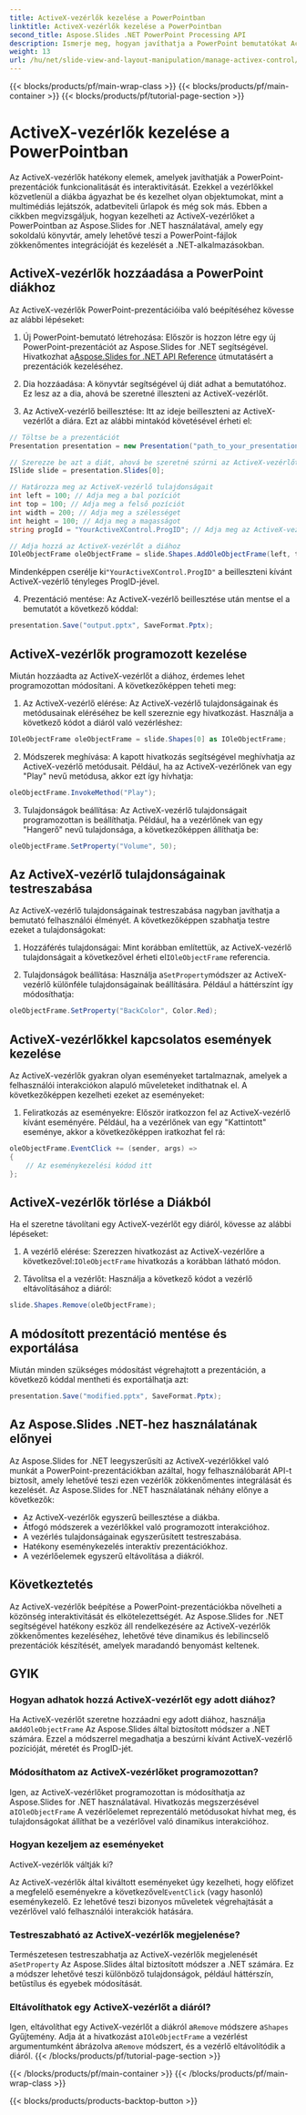 ```yaml
---
title: ActiveX-vezérlők kezelése a PowerPointban
linktitle: ActiveX-vezérlők kezelése a PowerPointban
second_title: Aspose.Slides .NET PowerPoint Processing API
description: Ismerje meg, hogyan javíthatja a PowerPoint bemutatókat ActiveX-vezérlőkkel az Aspose.Slides for .NET segítségével. Lépésről lépésre szóló útmutatónk kiterjed a beillesztésre, a manipulációra, a testreszabásra, az eseménykezelésre és még sok másra.
weight: 13
url: /hu/net/slide-view-and-layout-manipulation/manage-activex-control/
---
```


{{< blocks/products/pf/main-wrap-class >}}
{{< blocks/products/pf/main-container >}}
{{< blocks/products/pf/tutorial-page-section >}}

# ActiveX-vezérlők kezelése a PowerPointban

Az ActiveX-vezérlők hatékony elemek, amelyek javíthatják a PowerPoint-prezentációk funkcionalitását és interaktivitását. Ezekkel a vezérlőkkel közvetlenül a diákba ágyazhat be és kezelhet olyan objektumokat, mint a multimédiás lejátszók, adatbeviteli űrlapok és még sok más. Ebben a cikkben megvizsgáljuk, hogyan kezelheti az ActiveX-vezérlőket a PowerPointban az Aspose.Slides for .NET használatával, amely egy sokoldalú könyvtár, amely lehetővé teszi a PowerPoint-fájlok zökkenőmentes integrációját és kezelését a .NET-alkalmazásokban.

## ActiveX-vezérlők hozzáadása a PowerPoint diákhoz

Az ActiveX-vezérlők PowerPoint-prezentációiba való beépítéséhez kövesse az alábbi lépéseket:

1.  Új PowerPoint-bemutató létrehozása: Először is hozzon létre egy új PowerPoint-prezentációt az Aspose.Slides for .NET segítségével. Hivatkozhat a[Aspose.Slides for .NET API Reference](https://reference.aspose.com/slides/net/) útmutatásért a prezentációk kezeléséhez.

2. Dia hozzáadása: A könyvtár segítségével új diát adhat a bemutatóhoz. Ez lesz az a dia, ahová be szeretné illeszteni az ActiveX-vezérlőt.

3. Az ActiveX-vezérlő beillesztése: Itt az ideje beilleszteni az ActiveX-vezérlőt a diára. Ezt az alábbi mintakód követésével érheti el:

```csharp
// Töltse be a prezentációt
Presentation presentation = new Presentation("path_to_your_presentation.pptx");

// Szerezze be azt a diát, ahová be szeretné szúrni az ActiveX-vezérlőt
ISlide slide = presentation.Slides[0];

// Határozza meg az ActiveX-vezérlő tulajdonságait
int left = 100; // Adja meg a bal pozíciót
int top = 100; // Adja meg a felső pozíciót
int width = 200; // Adja meg a szélességet
int height = 100; // Adja meg a magasságot
string progId = "YourActiveXControl.ProgID"; // Adja meg az ActiveX-vezérlő ProgID-jét

// Adja hozzá az ActiveX-vezérlőt a diához
IOleObjectFrame oleObjectFrame = slide.Shapes.AddOleObjectFrame(left, top, width, height, progId);
```

 Mindenképpen cserélje ki`"YourActiveXControl.ProgID"` a beilleszteni kívánt ActiveX-vezérlő tényleges ProgID-jével.

4. Prezentáció mentése: Az ActiveX-vezérlő beillesztése után mentse el a bemutatót a következő kóddal:

```csharp
presentation.Save("output.pptx", SaveFormat.Pptx);
```

## ActiveX-vezérlők programozott kezelése

Miután hozzáadta az ActiveX-vezérlőt a diához, érdemes lehet programozottan módosítani. A következőképpen teheti meg:

1. Az ActiveX-vezérlő elérése: Az ActiveX-vezérlő tulajdonságainak és metódusainak eléréséhez be kell szereznie egy hivatkozást. Használja a következő kódot a diáról való vezérléshez:

```csharp
IOleObjectFrame oleObjectFrame = slide.Shapes[0] as IOleObjectFrame;
```

2. Módszerek meghívása: A kapott hivatkozás segítségével meghívhatja az ActiveX-vezérlő metódusait. Például, ha az ActiveX-vezérlőnek van egy "Play" nevű metódusa, akkor ezt így hívhatja:

```csharp
oleObjectFrame.InvokeMethod("Play");
```

3. Tulajdonságok beállítása: Az ActiveX-vezérlő tulajdonságait programozottan is beállíthatja. Például, ha a vezérlőnek van egy "Hangerő" nevű tulajdonsága, a következőképpen állíthatja be:

```csharp
oleObjectFrame.SetProperty("Volume", 50);
```

## Az ActiveX-vezérlő tulajdonságainak testreszabása

Az ActiveX-vezérlő tulajdonságainak testreszabása nagyban javíthatja a bemutató felhasználói élményét. A következőképpen szabhatja testre ezeket a tulajdonságokat:

1.  Hozzáférés tulajdonságai: Mint korábban említettük, az ActiveX-vezérlő tulajdonságait a következővel érheti el`IOleObjectFrame` referencia.

2.  Tulajdonságok beállítása: Használja a`SetProperty`módszer az ActiveX-vezérlő különféle tulajdonságainak beállítására. Például a háttérszínt így módosíthatja:

```csharp
oleObjectFrame.SetProperty("BackColor", Color.Red);
```

## ActiveX-vezérlőkkel kapcsolatos események kezelése

Az ActiveX-vezérlők gyakran olyan eseményeket tartalmaznak, amelyek a felhasználói interakciókon alapuló műveleteket indíthatnak el. A következőképpen kezelheti ezeket az eseményeket:

1. Feliratkozás az eseményekre: Először iratkozzon fel az ActiveX-vezérlő kívánt eseményére. Például, ha a vezérlőnek van egy "Kattintott" eseménye, akkor a következőképpen iratkozhat fel rá:

```csharp
oleObjectFrame.EventClick += (sender, args) =>
{
    // Az eseménykezelési kódod itt
};
```

## ActiveX-vezérlők törlése a Diákból

Ha el szeretne távolítani egy ActiveX-vezérlőt egy diáról, kövesse az alábbi lépéseket:

1.  A vezérlő elérése: Szerezzen hivatkozást az ActiveX-vezérlőre a következővel:`IOleObjectFrame` hivatkozás a korábban látható módon.

2. Távolítsa el a vezérlőt: Használja a következő kódot a vezérlő eltávolításához a diáról:

```csharp
slide.Shapes.Remove(oleObjectFrame);
```

## A módosított prezentáció mentése és exportálása

Miután minden szükséges módosítást végrehajtott a prezentáción, a következő kóddal mentheti és exportálhatja azt:

```csharp
presentation.Save("modified.pptx", SaveFormat.Pptx);
```

## Az Aspose.Slides .NET-hez használatának előnyei

Az Aspose.Slides for .NET leegyszerűsíti az ActiveX-vezérlőkkel való munkát a PowerPoint-prezentációkban azáltal, hogy felhasználóbarát API-t biztosít, amely lehetővé teszi ezen vezérlők zökkenőmentes integrálását és kezelését. Az Aspose.Slides for .NET használatának néhány előnye a következők:

- Az ActiveX-vezérlők egyszerű beillesztése a diákba.
- Átfogó módszerek a vezérlőkkel való programozott interakcióhoz.
- A vezérlés tulajdonságainak egyszerűsített testreszabása.
- Hatékony eseménykezelés interaktív prezentációkhoz.
- A vezérlőelemek egyszerű eltávolítása a diákról.

## Következtetés

Az ActiveX-vezérlők beépítése a PowerPoint-prezentációkba növelheti a közönség interaktivitását és elkötelezettségét. Az Aspose.Slides for .NET segítségével hatékony eszköz áll rendelkezésére az ActiveX-vezérlők zökkenőmentes kezeléséhez, lehetővé téve dinamikus és lebilincselő prezentációk készítését, amelyek maradandó benyomást keltenek.

## GYIK

### Hogyan adhatok hozzá ActiveX-vezérlőt egy adott diához?

 Ha ActiveX-vezérlőt szeretne hozzáadni egy adott diához, használja a`AddOleObjectFrame` Az Aspose.Slides által biztosított módszer a .NET számára. Ezzel a módszerrel megadhatja a beszúrni kívánt ActiveX-vezérlő pozícióját, méretét és ProgID-jét.

### Módosíthatom az ActiveX-vezérlőket programozottan?

 Igen, az ActiveX-vezérlőket programozottan is módosíthatja az Aspose.Slides for .NET használatával. Hivatkozás megszerzésével a`IOleObjectFrame` A vezérlőelemet reprezentáló metódusokat hívhat meg, és tulajdonságokat állíthat be a vezérlővel való dinamikus interakcióhoz.

### Hogyan kezeljem az eseményeket

 ActiveX-vezérlők váltják ki?

Az ActiveX-vezérlők által kiváltott eseményeket úgy kezelheti, hogy előfizet a megfelelő eseményekre a következővel`EventClick` (vagy hasonló) eseménykezelő. Ez lehetővé teszi bizonyos műveletek végrehajtását a vezérlővel való felhasználói interakciók hatására.

### Testreszabható az ActiveX-vezérlők megjelenése?

 Természetesen testreszabhatja az ActiveX-vezérlők megjelenését a`SetProperty` Az Aspose.Slides által biztosított módszer a .NET számára. Ez a módszer lehetővé teszi különböző tulajdonságok, például háttérszín, betűstílus és egyebek módosítását.

### Eltávolíthatok egy ActiveX-vezérlőt a diáról?

 Igen, eltávolíthat egy ActiveX-vezérlőt a diákról a`Remove` módszere a`Shapes` Gyűjtemény. Adja át a hivatkozást a`IOleObjectFrame` a vezérlést argumentumként ábrázolva a`Remove` módszert, és a vezérlő eltávolítódik a diáról.
{{< /blocks/products/pf/tutorial-page-section >}}

{{< /blocks/products/pf/main-container >}}
{{< /blocks/products/pf/main-wrap-class >}}

{{< blocks/products/products-backtop-button >}}
